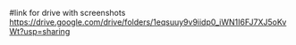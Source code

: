 #link for drive with screenshots
https://drive.google.com/drive/folders/1eqsuuy9v9iidp0_iWN1I6FJ7XJ5oKvWt?usp=sharing
